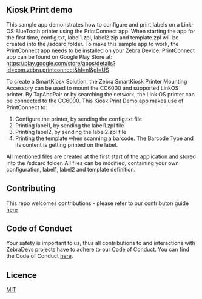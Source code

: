 ## Kiosk Print demo
This sample app demonstrates how to configure and print labels on a Link-OS BlueTooth printer using the PrintConnect app.
When starting the app for the first time, config.txt, label1.zpl, label2.zip and template.zpl will be created into the /sdcard folder.
To make this sample app to work, the PrintConnect app needs to be installed on your Zebra Device.
PrintConnect app can be found on Google Play Store at: https://play.google.com/store/apps/details?id=com.zebra.printconnect&hl=nl&gl=US

To create a SmartKiosk Solution, the Zebra SmartKiosk Printer Mounting Accessory can be used to mount the CC6000 and supported LinkOS printer.
By TapAndPair or by searching the network, the Link OS printer can be connected to the CC6000.
This Kiosk Print Demo app makes use of PrintConnect to:
1. Configure the printer, by sending the config.txt file
2. Printing label1, by sending the label1.zpl file
3. Printing label2, by sending the label2.zpl file
4. Printing the template when scanning a barcode. The Barcode Type and its content is getting printed on the label.

All mentioned files are created at the first start of the application and stored into the /sdcard folder.
All files can be modified, containing your own configuration, label1, label2 and template definition.

## Contributing
This repo welcomes contributions - please refer to our contributon guide [here](CONTRIBUTING.MD)

## Code of Conduct
Your safety is important to us, thus all contributions to and interactions with ZebraDevs projects have to adhere to our Code of Conduct.
You can find the Code of Conduct [here](Code_of_Conduct.md).

## Licence
[MIT](LICENSE.txt)

